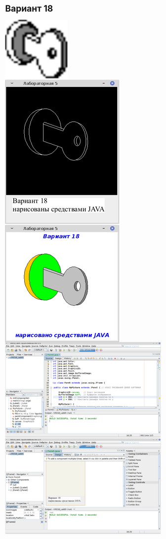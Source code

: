 # Вариант 18
<img src="screenshots/prototype.png" width=40%><br>
<img src="screenshots/Screenshot_2021-09-28_11-06-15.png">
<img src="screenshots/Screenshot_2021-09-29_06-51-00.png" align=top>
![2](screenshots/Screenshot_2021-09-28_11-07-48.png)
![3](screenshots/Screenshot_2021-09-28_11-09-58.png)
